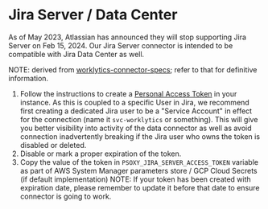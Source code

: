 # Jira Server / Data Center

As of May 2023, Atlassian has announced they will stop supporting Jira Server on Feb 15, 2024. Our
Jira Server connector is intended to be compatible with Jira Data Center as well.

NOTE: derived from [worklytics-connector-specs](../../infra/modules/worklytics-connector-specs/main.tf); refer to that for definitive information.

  1. Follow the instructions to create a [Personal Access Token](https://confluence.atlassian.com/enterprise/using-personal-access-tokens-1026032365.html) in your instance.
     As this is coupled to a specific User in Jira, we recommend first creating a dedicated Jira user
     to be a "Service Account" in effect for the connection (name it `svc-worklytics` or something).
     This will give you better visibility into activity of the data connector as well as avoid
     connection inadvertently breaking if the Jira user who owns the token is disabled or deleted.
  2. Disable or mark a proper expiration of the token.
  3. Copy the value of the token in `PSOXY_JIRA_SERVER_ACCESS_TOKEN` variable as part of AWS System
     Manager parameters store / GCP Cloud Secrets (if default implementation)
     NOTE: If your token has been created with expiration date, please remember to update it before
     that date to ensure connector is going to work.


